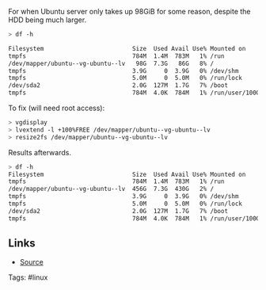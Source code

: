 For when Ubuntu server only takes up 98GiB for some reason, despite the HDD being much larger.

```bash
> df -h

Filesystem                         Size  Used Avail Use% Mounted on
tmpfs                              784M  1.4M  783M   1% /run
/dev/mapper/ubuntu--vg-ubuntu--lv   98G  7.3G   86G   8% /
tmpfs                              3.9G     0  3.9G   0% /dev/shm
tmpfs                              5.0M     0  5.0M   0% /run/lock
/dev/sda2                          2.0G  127M  1.7G   7% /boot
tmpfs                              784M  4.0K  784M   1% /run/user/1000
```

To fix (will need root access):

```bash
> vgdisplay
> lvextend -l +100%FREE /dev/mapper/ubuntu--vg-ubuntu--lv
> resize2fs /dev/mapper/ubuntu--vg-ubuntu--lv
```

Results afterwards.

```bash
> df -h
Filesystem                         Size  Used Avail Use% Mounted on
tmpfs                              784M  1.4M  783M   1% /run
/dev/mapper/ubuntu--vg-ubuntu--lv  456G  7.3G  430G   2% /
tmpfs                              3.9G     0  3.9G   0% /dev/shm
tmpfs                              5.0M     0  5.0M   0% /run/lock
/dev/sda2                          2.0G  127M  1.7G   7% /boot
tmpfs                              784M  4.0K  784M   1% /run/user/1000
```

## Links

 - [Source](https://askubuntu.com/a/1330709)

Tags: #linux